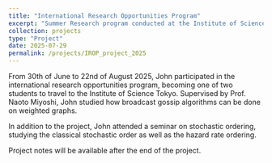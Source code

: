 ```yaml
---
title: "International Research Opportunities Program"
excerpt: "Summer Research program conducted at the Institute of Science Tokyo under Prof. Miyoshi<br/><img src='/images/Tokyo_City.jpg' height=300>"
collection: projects
type: "Project"
date: 2025-07-29
permalink: /projects/IROP_project_2025
---
```


From 30th of June to 22nd of August 2025, John participated in the international research opportunities program, becoming one of two students to travel to the Institute of Science Tokyo. Supervised by Prof. Naoto Miyoshi, John studied how broadcast gossip algorithms can be done on weighted graphs. 

In addition to the project, John attended a seminar on stochastic ordering, studying the classical stochastic order as well as the hazard rate ordering. 

Project notes will be available after the end of the project. 

